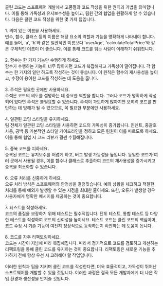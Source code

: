 <p>클린 코드는 소프트웨어 개발에서 고품질의 코드 작성을 위한 원칙과 기법을 의미합니다. 이를 통해 가독성과 유지보수성을 높이고, 팀원 간의 협업을 원활하게 할 수 있습니다. 다음은 클린 코드 작성을 위한 몇 가지 팁입니다.<br /><br />1. 의미 있는 이름을 사용하세요. <br />변수, 함수, 클래스 등의 이름은 해당 요소의 역할과 기능을 명확하게 나타내야 합니다. 예를 들어, 'a', 'b'와 같은 일반적인 이름보다 'userAge', 'calculateTotalPrice'와 같은 구체적인 이름이 더 좋습니다. 이를 통해 코드를 읽는 사람이 이해하기 쉬워집니다.<br /><br />2. 함수는 한 가지 기능만 수행하게 하세요. <br />함수가 수행하는 기능이 너무 많아지면 코드가 복잡해지고 가독성이 떨어집니다. 각 함수는 한 가지의 일만 하도록 작성하는 것이 좋습니다. 이 원칙은 함수의 재사용성을 높이고, 수정이 용이한 코드를 작성하는 데 도움을 줍니다.<br /><br />3. 주석은 필요한 곳에만 사용하세요. <br />주석은 코드의 의도를 설명하는 데 중요한 역할을 합니다. 그러나 코드가 명확하게 작성되어 있다면 주석은 불필요할 수 있습니다. 주석이 과도하게 많아지면 오히려 코드를 판단하는 데 방해가 될 수 있으므로, 꼭 필요한 부분에만 사용하세요.<br /><br />4. 일관된 코딩 스타일을 유지하세요. <br />팀 전체가 일관된 코딩 스타일을 사용하면 코드의 가독성이 증가합니다. 인덴트, 중괄호 사용, 공백 등 기본적인 스타일 가이드라인을 정하고 모든 팀원이 이를 따르도록 하세요. 이를 통해 협업 시 코드 리뷰가 훨씬 수월해집니다.<br /><br />5. 중복 코드를 피하세요. <br />중복된 코드는 유지보수를 어렵게 하고, 버그 발생 가능성을 높입니다. 동일한 코드가 여러 곳에서 사용될 경우, 이를 함수나 클래스로 추출하여 코드의 재사용성을 증가시키고 중복을 최소화할 수 있습니다.<br /><br />6. 오류 처리를 신중하게 하세요. <br />오류 처리 방식은 소프트웨어의 안정성을 결정짓습니다. 예외 상황을 체크하고 적절한 처리를 통해 예외가 발생할 수 있는 지점을 최대한 줄이세요. 또한, 오류가 발생할 경우 사용자에게 명확한 메시지를 제공하는 것이 중요합니다.<br /><br />7. 테스트를 작성하세요. <br />코드의 품질을 보장하기 위해 테스트는 필수적입니다. 단위 테스트, 통합 테스트 등 다양한 테스트를 작성하여 코드의 신뢰성을 높이세요. 테스트 코드는 클린 코드의 핵심이며, 코드 수정 시 기존 기능이 여전히 정상적으로 동작하는지 확인하는 데 도움이 됩니다.<br /><br />8. 코드를 자주 리팩토링하세요. <br />코드는 시간이 지남에 따라 복잡해집니다. 따라서 정기적으로 코드를 검토하고 개선하는 리팩토링을 통해 클린 코드를 유지하는 것이 중요합니다. 리팩토링은 새로운 기능을 추가하기 전에 항상 우선 시 고려해야 할 작업입니다.<br /><br />이러한 원칙과 팁을 지키며 클린 코드를 작성한다면, 더욱 효율적이고, 가독성이 뛰어난 소프트웨어를 개발할 수 있을 것입니다. 이러한 과정은 결국 모든 개발자에게 더 나은 작업 환경과 생산성을 안겨줄 것입니다.</p>